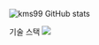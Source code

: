 ![kms99 GitHub stats](https://github-readme-stats.vercel.app/api?username=kms99&show_icons=true&theme=radical)

기술 스택
<img src="https://img.shields.io/badge/html5-E34F26?style=for-the-badge&logo=html5&logoColor=white">
